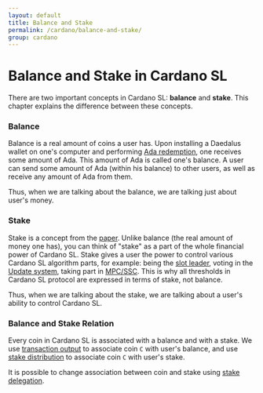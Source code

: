 ```yaml
---
layout: default
title: Balance and Stake
permalink: /cardano/balance-and-stake/
group: cardano
---
```

<!-- Reviewed at e070e675764738b5190b2f93424de403f1937216 -->

# Balance and Stake in Cardano SL

There are two important concepts in Cardano SL: **balance** and **stake**. This chapter
explains the difference between these concepts.

### Balance

Balance is a real amount of coins a user has. Upon installing a Daedalus wallet on one's computer
and performing [Ada redemption](/timeline/bootstrap/), one receives some amount of Ada. This amount of
Ada is called one's balance. A user can send some amount of Ada (within his balance) to other users, as well as
receive any amount of Ada from them.

Thus, when we are talking about the balance, we are talking just about user's money.

### Stake

Stake is a concept from the [paper](/glossary/#paper). Unlike balance (the real amount of money one has),
you can think of "stake" as a part of the whole financial power of Cardano SL. Stake gives a user the
power to control various Cardano SL algorithm parts, for example: being the [slot leader](/glossary/#slot-leader),
voting in the [Update system](/cardano/update-mechanism/), taking part in [MPC/SSC](/technical/leader-selection/#follow-the-satoshi). This is why all thresholds in Cardano SL protocol are expressed in terms of stake,
not balance.

Thus, when we are talking about the stake, we are talking about a user's ability to control Cardano SL.

### Balance and Stake Relation

Every coin in Cardano SL is associated with a balance and with a stake. We use [transaction output](/cardano/transactions/#design)
to associate coin `C` with user's balance, and use [stake distribution](/cardano/transactions/#stake-distribution)
to associate coin `C` with user's stake.

It is possible to change association between coin and stake using [stake delegation](/technical/delegation/).
